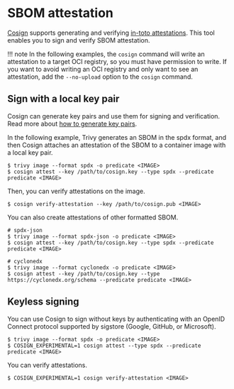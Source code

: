 # SBOM attestation

[Cosign](https://github.com/sigstore/cosign) supports generating and verifying [in-toto attestations](https://github.com/in-toto/attestation). This tool enables you to sign and verify SBOM attestation.

!!! note
    In the following examples, the `cosign` command will write an attestation to a target OCI registry, so you must have permission to write.
    If you want to avoid writing an OCI registry and only want to see an attestation, add the `--no-upload` option to the `cosign` command.
## Sign with a local key pair

Cosign can generate key pairs and use them for signing and verification. Read more about [how to generate key pairs](https://docs.sigstore.dev/cosign/key-generation).

In the following example, Trivy generates an SBOM in the spdx format, and then Cosign attaches an attestation of the SBOM to a container image with a local key pair.

```
$ trivy image --format spdx -o predicate <IMAGE>
$ cosign attest --key /path/to/cosign.key --type spdx --predicate predicate <IMAGE>
```

Then, you can verify attestations on the image.

```
$ cosign verify-attestation --key /path/to/cosign.pub <IMAGE>
```

You can also create attestations of other formatted SBOM.

```
# spdx-json
$ trivy image --format spdx-json -o predicate <IMAGE>
$ cosign attest --key /path/to/cosign.key --type spdx --predicate predicate <IMAGE>

# cyclonedx
$ trivy image --format cyclonedx -o predicate <IMAGE>
$ cosign attest --key /path/to/cosign.key --type https://cyclonedx.org/schema --predicate predicate <IMAGE>
```

## Keyless signing

You can use Cosign to sign without keys by authenticating with an OpenID Connect protocol supported by sigstore (Google, GitHub, or Microsoft).

```
$ trivy image --format spdx -o predicate <IMAGE>
$ COSIGN_EXPERIMENTAL=1 cosign attest --type spdx --predicate predicate <IMAGE>
```

You can verify attestations.
```
$ COSIGN_EXPERIMENTAL=1 cosign verify-attestation <IMAGE>
```
